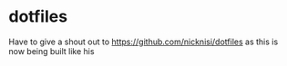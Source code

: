 dotfiles
========
Have to give a shout out to https://github.com/nicknisi/dotfiles as this is now being built like his
